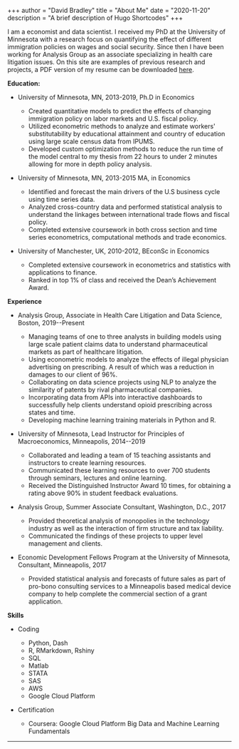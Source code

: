 +++
author = "David Bradley"
title = "About Me"
date = "2020-11-20"
description = "A brief description of Hugo Shortcodes"
+++

I am a economist and data scientist. I received my PhD at the University of Minnesota with a research focus on quantifying the effect of different immigration policies on wages and social security. Since then I have been working for Analysis Group as an associate specializing in health care litigation issues. On this site are examples of previous research and projects, a PDF version of my resume can be downloaded [here](https://www.bradlecon.com/files/david_bradley_resume_11_24.pdf).

**Education:**

- University of Minnesota, MN, 2013-2019, Ph.D in Economics

  - Created quantitative models to predict the effects of changing immigration policy on labor markets and U.S. fiscal policy.
  - Utilized econometric methods to analyze and estimate workers' substitutability by educational attainment and country of education using large scale census data from IPUMS.
  - Developed custom optimization methods to reduce the run time of the model central to my thesis from 22 hours to under 2 minutes allowing for more in depth policy analysis.
  
- University of Minnesota, MN, 2013-2015 MA, in Economics

  - Identified and forecast the main drivers of the U.S business cycle using time series data.
  - Analyzed cross-country data and performed statistical analysis to understand the linkages between international trade flows and fiscal policy.
  - Completed extensive coursework in both cross section and time series econometrics, computational methods and trade economics.
  
- University of Manchester, UK, 2010-2012, BEconSc in Economics

  - Completed extensive coursework in econometrics and statistics with applications to finance.
  - Ranked in top 1\% of class and received the Dean’s Achievement Award.


**Experience**

- Analysis Group, Associate in Health Care Litigation and Data Science, Boston, 2019--Present

  - Managing teams of one to three analysts in building models using large scale patient claims data to understand pharmaceutical markets as part of healthcare litigation.
  - Using econometric models to analyze the effects of illegal physician advertising on prescribing. A result of which was a reduction in damages to our client of 96%.
  - Collaborating on data science projects using NLP to analyze the similarity of patents by rival pharmaceutical companies.
  - Incorporating data from APIs into interactive dashboards to successfully help clients understand opioid prescribing across states and time.
  - Developing machine learning training materials in Python and R.

- University of Minnesota, Lead Instructor for Principles of Macroeconomics, Minneapolis, 2014--2019 

  - Collaborated and leading a team of 15 teaching assistants and instructors to create learning resources. 
  - Communicated these learning resources to over 700 students through seminars, lectures and online learning.
  - Received the Distinguished Instructor Award 10 times, for obtaining a rating above 90\% in student feedback evaluations.

- Analysis Group, Summer Associate Consultant, Washington, D.C., 2017

  - Provided theoretical analysis of monopolies in the technology industry as well as the interaction of firm structure and tax liability.
  - Communicated the findings of these projects to upper level management and clients.

- Economic Development Fellows Program at the University of Minnesota, Consultant, Minneapolis, 2017

  - Provided statistical analysis and forecasts of future sales as part of pro-bono consulting services to a Minneapolis based medical device company to help complete the commercial section of a grant application.
  
**Skills**

- Coding

  - Python, Dash
  - R, RMarkdown, Rshiny
  - SQL
  - Matlab 
  - STATA
  - SAS
  - AWS
  - Google Cloud Platform
  
- Certification
  - Coursera: Google Cloud Platform Big Data and Machine Learning Fundamentals
<!--more-->
---
